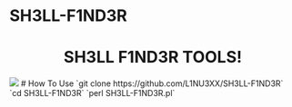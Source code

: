 # SH3LL-F1ND3R
<h1 align="center">SH3LL F1ND3R TOOLS</a>!</h1>
<img src="https://github.com/L1NU3XX/SH3LL-F1ND3R/img/L1NU3X"></img>
# How To Use
`git clone https://github.com/L1NU3XX/SH3LL-F1ND3R`
`cd SH3LL-F1ND3R`
`perl SH3LL-F1ND3R.pl`
